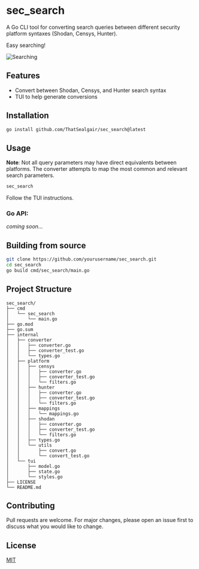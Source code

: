 # sec_search
A Go CLI tool for converting search queries between different security platform syntaxes (Shodan, Censys, Hunter).

Easy searching!

![Searching](https://c.tenor.com/1mOSY9SvIQYAAAAd/tenor.gif)

## Features
- Convert between Shodan, Censys, and Hunter search syntax
- TUI to help generate conversions

## Installation

```bash
go install github.com/ThatSealgair/sec_search@latest
```

## Usage
**Note**: Not all query parameters may have direct equivalents between platforms. The converter attempts to map the most common and relevant search parameters.

```bash
sec_search
```

Follow the TUI instructions.

### Go API:

_coming soon..._

## Building from source

```bash
git clone https://github.com/yourusername/sec_search.git
cd sec_search
go build cmd/sec_search/main.go
```

## Project Structure

```
sec_search/
├── cmd
│   └── sec_search
│       └── main.go
├── go.mod
├── go.sum
├── internal
│   ├── converter
│   │   ├── converter.go
│   │   ├── converter_test.go
│   │   └── types.go
│   ├── platform
│   │   ├── censys
│   │   │   ├── converter.go
│   │   │   ├── converter_test.go
│   │   │   └── filters.go
│   │   ├── hunter
│   │   │   ├── converter.go
│   │   │   ├── converter_test.go
│   │   │   └── filters.go
│   │   ├── mappings
│   │   │   └── mappings.go
│   │   ├── shodan
│   │   │   ├── converter.go
│   │   │   ├── converter_test.go
│   │   │   └── filters.go
│   │   ├── types.go
│   │   └── utils
│   │       ├── convert.go
│   │       └── convert_test.go
│   └── tui
│       ├── model.go
│       ├── state.go
│       └── styles.go
├── LICENSE
└── README.md
```

## Contributing

Pull requests are welcome. For major changes, please open an issue first to discuss what you would like to change.

## License

[MIT](https://choosealicense.com/licenses/mit/)
